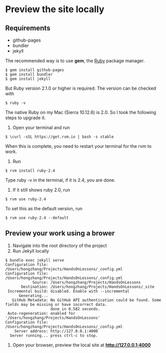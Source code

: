 # Preview the site locally

## Requirements

* github-pages
* bundler
* jekyll

The recommended way is to use **gem**, the [Ruby](https://www.ruby-lang.org/en/) package manager.

```
$ gem install github-pages
$ gem install bundler
$ gem install jekyll
```

But Ruby version 2.1.0 or higher is required. The version can be checked with
```
$ ruby -v
```

The native Ruby on my Mac (Sierra 10.12.6) is 2.0. So I took the following steps to upgrade it.

1. Open your terminal and run
```
$ \curl -sSL https://get.rvm.io | bash -s stable
```
When this is complete, you need to restart your terminal for the rvm to work.
1. Run
```
$ rvm install ruby-2.4
```
Type ruby -v in the terminal, if it is 2.4, you are done.
1. If it still shows ruby 2.0, run
```
$ rvm use ruby-2.4
```
To set this as the default version, run
```
$ rvm use ruby-2.4 --default
```

## Preview your work using a brower

1. Navigate into the root directory of the project
1. Run Jekyll locally
```
$ bundle exec jekyll serve
Configuration file: /Users/hongzhang/Projects/HandsOnLessons/_config.yml
Configuration file: /Users/hongzhang/Projects/HandsOnLessons/_config.yml
            Source: /Users/hongzhang/Projects/HandsOnLessons
       Destination: /Users/hongzhang/Projects/HandsOnLessons/_site
 Incremental build: disabled. Enable with --incremental
      Generating...
   GitHub Metadata: No GitHub API authentication could be found. Some fields may be missing or have incorrect data.
                    done in 0.582 seconds.
 Auto-regeneration: enabled for '/Users/hongzhang/Projects/HandsOnLessons'
Configuration file: /Users/hongzhang/Projects/HandsOnLessons/_config.yml
    Server address: http://127.0.0.1:4000
  Server running... press ctrl-c to stop.
```
1. Open your browser, preview the local site at **http://127.0.0.1:4000**
